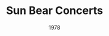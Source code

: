 ---
discogs_id: 879287
discogs_master_id: 26306
title: Sun Bear Concerts
artists: ['Keith Jarrett']
date: 1978
genre: ['Jazz']
image: Sun Bear Concerts-879287.jpg
label: ECM Records
country: Germany
styles: ['Free Improvisation']
category: Keith Jarrett
---